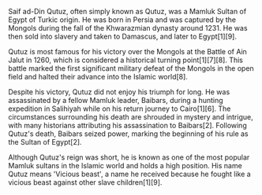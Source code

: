 Saif ad-Din Qutuz, often simply known as Qutuz, was a Mamluk Sultan of Egypt of Turkic origin. He was born in Persia and was captured by the Mongols during the fall of the Khwarazmian dynasty around 1231. He was then sold into slavery and taken to Damascus, and later to Egypt[1][9]. 

Qutuz is most famous for his victory over the Mongols at the Battle of Ain Jalut in 1260, which is considered a historical turning point[1][7][8]. This battle marked the first significant military defeat of the Mongols in the open field and halted their advance into the Islamic world[8]. 

Despite his victory, Qutuz did not enjoy his triumph for long. He was assassinated by a fellow Mamluk leader, Baibars, during a hunting expedition in Salihiyah while on his return journey to Cairo[1][6]. The circumstances surrounding his death are shrouded in mystery and intrigue, with many historians attributing his assassination to Baibars[2]. Following Qutuz's death, Baibars seized power, marking the beginning of his rule as the Sultan of Egypt[2]. 

Although Qutuz's reign was short, he is known as one of the most popular Mamluk sultans in the Islamic world and holds a high position. His name Qutuz means 'Vicious beast', a name he received because he fought like a vicious beast against other slave children[1][9].
